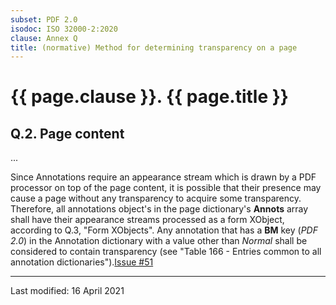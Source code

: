 ```yaml
---
subset: PDF 2.0
isodoc: ISO 32000-2:2020
clause: Annex Q
title: (normative) Method for determining transparency on a page
---
```


<link rel="stylesheet" href="../assets/iso-style.css">
<div class="isostyle">

<h1>{{ page.clause }}. {{ page.title }}</h1>

<h2 id="HQ.2">Q.2. Page content</h2>

<p>...</p>

<p>
Since Annotations require an appearance stream which is drawn by a PDF processor on top of the page content, it is possible
that their presence may cause a page without any transparency to acquire some transparency. Therefore, all annotations object's
in the page dictionary's <b>Annots</b> array shall have their appearance streams processed as a form XObject, according to Q.3, "Form XObjects".
<span class="new-text">Any annotation that has a <b>BM</b> key (<i>PDF 2.0</i>) in the Annotation dictionary with a value other than <i>Normal</i>
shall be considered to contain transparency (see "Table 166 - Entries common to all annotation dictionaries").<span class="new-tooltiptext"><a href="https://github.com/pdf-association/pdf-issues/issues/51" target="_blank">Issue #51</a></span></span>
</p>

</div>


<hr>
<p class="footnote">Last modified: 16 April 2021</p>
